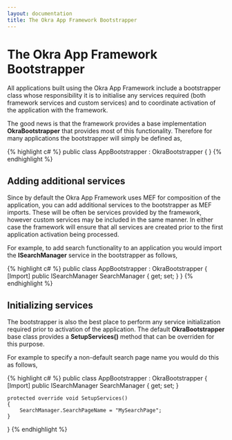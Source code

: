 ```yaml
---
layout: documentation
title: The Okra App Framework Bootstrapper
---
```


The Okra App Framework Bootstrapper
===================================

All applications built using the Okra App Framework include a bootstrapper class whose responsibility it is to initialise any services
required (both framework services and custom services) and to coordinate activation of the application with the framework.

The good news is that the framework provides a base implementation **OkraBootstrapper** that provides most of this functionality.
Therefore for many applications the bootstrapper will simply be defined as,

{% highlight c# %}
public class AppBootstrapper : OkraBootstrapper
{
}
{% endhighlight %}

Adding additional services
--------------------------

Since by default the Okra App Framework uses MEF for composition of the application, you can add additional services to the bootstrapper as MEF imports. These
will be often be services provided by the framework, however custom services may be included in the same manner. In either case the framework will ensure that
all services are created prior to the first application activation being processed.

For example, to add search functionality to an application you would import the **ISearchManager** service in the bootstrapper as follows,

{% highlight c# %}
public class AppBootstrapper : OkraBootstrapper
{
    [Import]
    public ISearchManager SearchManager { get; set; }
}
{% endhighlight %}

Initializing services
---------------------
The bootstrapper is also the best place to perform any service initialization required prior to activation of the application. The default
**OkraBootstrapper** base class provides a **SetupServices()** method that can be overriden for this purpose.

For example to specify a non-default search page name you would do this as follows,

{% highlight c# %}
public class AppBootstrapper : OkraBootstrapper
{
    [Import]
    public ISearchManager SearchManager { get; set; }

    protected override void SetupServices()
    {
        SearchManager.SearchPageName = "MySearchPage";
    }
}
{% endhighlight %}
